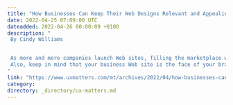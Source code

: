 ```yaml
---
title: "How Businesses Can Keep Their Web Designs Relevant and Appealing in 2022"
date: 2022-04-25 07:09:00 UTC
dateadded: 2022-04-26 00:00:09 +0100
description: "
 By Cindy Williams 


 As more and more companies launch Web sites, filling the marketplace with many different options, their developers must emphasize creating unique Web sites that stand out among the crowd. Plus, Web-site design must adapt to the latest consumer trends and emerging market capabilities to stay relevant. A well-designed Web site not only provides aesthetic visual appeal to customers but must also excel in other areas such as user experience, user friendliness, SEO, and online rankings. 
 Also, keep in mind that your business Web site is the face of your brand. It’s the first thing users see when they search for and find your business online. So make sure the first impression you give your visitors is unique, striking, and innovative. If you are looking to revamp your Web-site design in 2022, you can compel your customers to take action with the right combination of some key qualities, enabling your site to deliver a durable competitive advantage. Read More 
"
link: "https://www.uxmatters.com/mt/archives/2022/04/how-businesses-can-keep-their-web-designs-relevant-and-appealing-in-2022.php"
category:
directory: _directory/ux-matters.md
---
```

